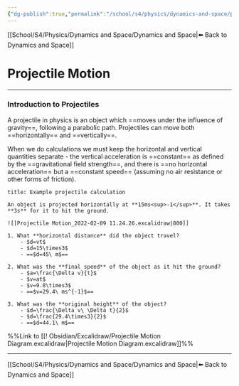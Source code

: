 ```yaml
---
{"dg-publish":true,"permalink":"/school/s4/physics/dynamics-and-space/projectile-motion/"}
---
```

[[School/S4/Physics/Dynamics and Space/Dynamics and Space|⬅️ Back to Dynamics and Space]]
# Projectile Motion
---

### Introduction to Projectiles
A projectile in physics is an object which ==moves under the influence of gravity==, following a parabolic path. Projectiles can move both ==horizontally== and ==vertically==.

When we do calculations we must keep the horizontal and vertical quantities separate - the vertical acceleration is ==constant== as defined by the ==gravitational field strength==, and there is ==no horizontal acceleration== but a ==constant speed== (assuming no air resistance or other forms of friction).

```ad-example
title: Example projectile calculation

An object is projected horizontally at **15ms<sup>-1</sup>**. It takes **3s** for it to hit the ground.

![[Projectile Motion_2022-02-09 11.24.26.excalidraw|800]]

1. What **horizontal distance** did the object travel?
    - $d=vt$
    - $d=15\times3$
    - ==$d=45\ m$==

2. What was the **final speed** of the object as it hit the ground?
    - $a=\frac{\Delta v}{t}$
    - $v=at$
    - $v=9.8\times3$
    - ==$v=29.4\ ms^{-1}$==

3. What was the **original height** of the object?
    - $d=\frac{\Delta v\ \Delta t}{2}$
    - $d=\frac{29.4\times3}{2}$
    - ==$d=44.1\ m$==
```
%%Link to [[! Obsidian/Excalidraw/Projectile Motion Diagram.excalidraw|Projectile Motion Diagram.excalidraw]]%%

---
[[School/S4/Physics/Dynamics and Space/Dynamics and Space|⬅️ Back to Dynamics and Space]]
